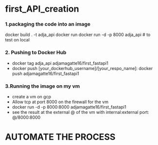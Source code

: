 # first_API_creation

### 1.packaging the code into an image
docker build . -t adja_api 
docker run docker run -d -p 8000 adja_api  # to test on local


### 2. Pushing to Docker Hub
* docker tag adja_api adjamagatte16/first_fastapi1
* docker push [your_dockerhub_username]/[your_respo_name]: 
    docker push adjamagatte16/first_fastapi1

### 3.Running the image on my vm
* create a vm on gcp
* Allow tcp at port 8000 on the firewall for the vm
* docker run -d -p 8000:8000 adjamagatte16/first_fastapi1 
* see the result at the external @ of the vm with internal:external port: @/8000:8000
# AUTOMATE THE PROCESS